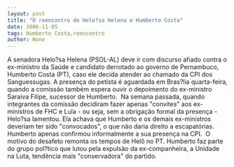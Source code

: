```yaml
---
layout: post
title: "O reencontro de Helo?sa Helena e Humberto Costa"
date: 2006-11-05
tags: Humberto Costa,reencontro
author: None
---
```

A senadora Helo?sa Helena (PSOL-AL) deve ir com discurso afiado contra o ex-ministro da Saúde e candidato derrotado ao governo de Pernambuco, Humberto Costa (PT), caso ele decida atender ao chamado da CPI dos Sanguessugas.
A presença do petista é aguardada em Bras?lia quarta-feira, quando a comissão também espera ouvir o depoimento do ex-ministro Saraiva Filipe, sucessor de Humberto.&nbsp; 
Na semana passada, quando integrantes da comissão decidiram fazer apenas \"convites\" aos ex-ministros de FHC e Lula - ou seja, sem a obrigação formal da presença - Helo?sa lamentou. 
Ela achava que Humberto e os demais ex-ministros deveriam ter sido \"convocados\", o que não daria direito a escapatórias. Humberto apenas confirmou informalmente a sua presença na CPI. &nbsp;O motivo do desafeto remonta os tempos de Helô no PT. Humberto faz parte do grupo pol?tico que lutou pela expulsão da ex-companheira, a Unidade na Luta, tendência mais \"conservadora\" do partido.  